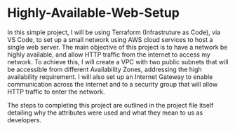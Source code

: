 # Highly-Available-Web-Setup
In this simple project, I will be using Terraform (Infrastruture as Code), via VS Code, to set up a small network using AWS cloud services to host a single web server. The main objective of this project is to have a network be highly available, and allow HTTP traffic from the internet to access my network. To achieve this, I will create a VPC with two public subnets that will be accessible from different Availability Zones, addressing the high availability requirement. I will also set up an Internet Gateway to enable communication across the internet and to a security group that will allow HTTP traffic to enter the network.

The steps to completing this project are outlined in the project file itself detailing why the attributes were used and what they mean to us as developers.

